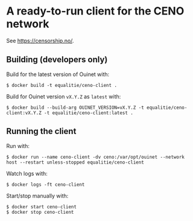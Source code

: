 # A ready-to-run client for the CENO network

See <https://censorship.no/>.

## Building (developers only)

Build for the latest version of Ouinet with:

    $ docker build -t equalitie/ceno-client .

Build for Ouinet version `vX.Y.Z` as `latest` with:

    $ docker build --build-arg OUINET_VERSION=vX.Y.Z -t equalitie/ceno-client:vX.Y.Z -t equalitie/ceno-client:latest .

## Running the client

Run with:

    $ docker run --name ceno-client -dv ceno:/var/opt/ouinet --network host --restart unless-stopped equalitie/ceno-client

Watch logs with:

    $ docker logs -ft ceno-client

Start/stop manually with:

    $ docker start ceno-client
    $ docker stop ceno-client
